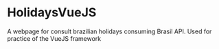 # HolidaysVueJS
A webpage for consult brazilian holidays consuming Brasil API. Used for practice of the VueJS framework
